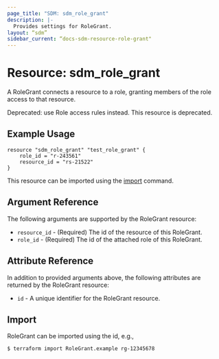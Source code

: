```yaml
---
page_title: "SDM: sdm_role_grant"
description: |-
  Provides settings for RoleGrant.
layout: “sdm”
sidebar_current: “docs-sdm-resource-role-grant"
---
```

# Resource: sdm_role_grant

A RoleGrant connects a resource to a role, granting members of the role access to that resource.

 Deprecated: use Role access rules instead.
This resource is deprecated.
## Example Usage

```hcl
resource "sdm_role_grant" "test_role_grant" {
    role_id = "r-243561"
    resource_id = "rs-21522"
}
```
This resource can be imported using the [import](https://www.terraform.io/docs/cli/commands/import.html) command.

## Argument Reference
The following arguments are supported by the RoleGrant resource:
* `resource_id` - (Required) The id of the resource of this RoleGrant.
* `role_id` - (Required) The id of the attached role of this RoleGrant.
## Attribute Reference
In addition to provided arguments above, the following attributes are returned by the RoleGrant resource:
* `id` - A unique identifier for the RoleGrant resource.
## Import
RoleGrant can be imported using the id, e.g.,

```
$ terraform import RoleGrant.example rg-12345678
```
